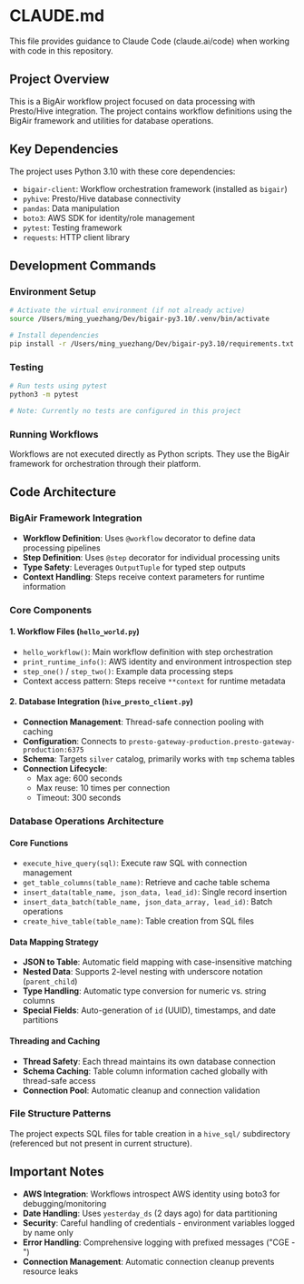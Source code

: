# CLAUDE.md

This file provides guidance to Claude Code (claude.ai/code) when working with code in this repository.

## Project Overview

This is a BigAir workflow project focused on data processing with Presto/Hive integration. The project contains workflow definitions using the BigAir framework and utilities for database operations.

## Key Dependencies

The project uses Python 3.10 with these core dependencies:
- `bigair-client`: Workflow orchestration framework (installed as `bigair`)
- `pyhive`: Presto/Hive database connectivity
- `pandas`: Data manipulation
- `boto3`: AWS SDK for identity/role management
- `pytest`: Testing framework
- `requests`: HTTP client library

## Development Commands

### Environment Setup
```bash
# Activate the virtual environment (if not already active)
source /Users/ming_yuezhang/Dev/bigair-py3.10/.venv/bin/activate

# Install dependencies
pip install -r /Users/ming_yuezhang/Dev/bigair-py3.10/requirements.txt
```

### Testing
```bash
# Run tests using pytest
python3 -m pytest

# Note: Currently no tests are configured in this project
```

### Running Workflows
Workflows are not executed directly as Python scripts. They use the BigAir framework for orchestration through their platform.

## Code Architecture

### BigAir Framework Integration
- **Workflow Definition**: Uses `@workflow` decorator to define data processing pipelines
- **Step Definition**: Uses `@step` decorator for individual processing units
- **Type Safety**: Leverages `OutputTuple` for typed step outputs
- **Context Handling**: Steps receive context parameters for runtime information

### Core Components

#### 1. Workflow Files (`hello_world.py`)
- `hello_workflow()`: Main workflow definition with step orchestration
- `print_runtime_info()`: AWS identity and environment introspection step
- `step_one()` / `step_two()`: Example data processing steps
- Context access pattern: Steps receive `**context` for runtime metadata

#### 2. Database Integration (`hive_presto_client.py`)
- **Connection Management**: Thread-safe connection pooling with caching
- **Configuration**: Connects to `presto-gateway-production.presto-gateway-production:6375`
- **Schema**: Targets `silver` catalog, primarily works with `tmp` schema tables
- **Connection Lifecycle**: 
  - Max age: 600 seconds
  - Max reuse: 10 times per connection
  - Timeout: 300 seconds

### Database Operations Architecture

#### Core Functions
- `execute_hive_query(sql)`: Execute raw SQL with connection management
- `get_table_columns(table_name)`: Retrieve and cache table schema
- `insert_data(table_name, json_data, lead_id)`: Single record insertion
- `insert_data_batch(table_name, json_data_array, lead_id)`: Batch operations
- `create_hive_table(table_name)`: Table creation from SQL files

#### Data Mapping Strategy
- **JSON to Table**: Automatic field mapping with case-insensitive matching
- **Nested Data**: Supports 2-level nesting with underscore notation (`parent_child`)
- **Type Handling**: Automatic type conversion for numeric vs. string columns
- **Special Fields**: Auto-generation of `id` (UUID), timestamps, and date partitions

#### Threading and Caching
- **Thread Safety**: Each thread maintains its own database connection
- **Schema Caching**: Table column information cached globally with thread-safe access
- **Connection Pool**: Automatic cleanup and connection validation

### File Structure Patterns

The project expects SQL files for table creation in a `hive_sql/` subdirectory (referenced but not present in current structure).

## Important Notes

- **AWS Integration**: Workflows introspect AWS identity using boto3 for debugging/monitoring
- **Date Handling**: Uses `yesterday_ds` (2 days ago) for data partitioning
- **Security**: Careful handling of credentials - environment variables logged by name only
- **Error Handling**: Comprehensive logging with prefixed messages ("CGE -")
- **Connection Management**: Automatic connection cleanup prevents resource leaks